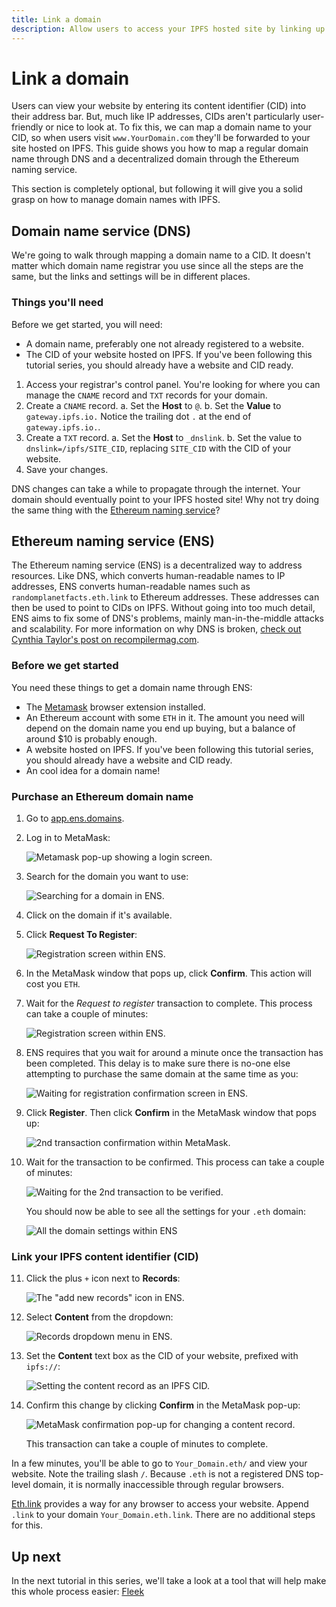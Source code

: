```yaml
---
title: Link a domain
description: Allow users to access your IPFS hosted site by linking up a domain name.
---
```


# Link a domain

Users can view your website by entering its content identifier (CID) into their address bar. But, much like IP addresses, CIDs aren't particularly user-friendly or nice to look at. To fix this, we can map a domain name to your CID, so when users visit `www.YourDomain.com` they'll be forwarded to your site hosted on IPFS. This guide shows you how to map a regular domain name through DNS and a decentralized domain through the Ethereum naming service.

This section is completely optional, but following it will give you a solid grasp on how to manage domain names with IPFS.

## Domain name service (DNS)

We're going to walk through mapping a domain name to a CID. It doesn't matter which domain name registrar you use since all the steps are the same, but the links and settings will be in different places.

### Things you'll need

Before we get started, you will need:

- A domain name, preferably one not already registered to a website.
- The CID of your website hosted on IPFS. If you've been following this tutorial series, you should already have a website and CID ready.

1. Access your registrar's control panel. You're looking for where you can manage the `CNAME` record and `TXT` records for your domain.
1. Create a `CNAME` record.
   a. Set the **Host** to `@`.
   b. Set the **Value** to `gateway.ipfs.io.` Notice the trailing dot `.` at the end of `gateway.ipfs.io.`.
1. Create a `TXT` record.
   a. Set the **Host** to `_dnslink`.
   b. Set the value to `dnslink=/ipfs/SITE_CID`, replacing `SITE_CID` with the CID of your website.
1. Save your changes.

DNS changes can take a while to propagate through the internet. Your domain should eventually point to your IPFS hosted site! Why not try doing the same thing with the [Ethereum naming service](#ethereum-naming-service)?

## Ethereum naming service (ENS)

The Ethereum naming service (ENS) is a decentralized way to address resources. Like DNS, which converts human-readable names to IP addresses, ENS converts human-readable names such as `randomplanetfacts.eth.link` to Ethereum addresses. These addresses can then be used to point to CIDs on IPFS. Without going into too much detail, ENS aims to fix some of DNS's problems, mainly man-in-the-middle attacks and scalability. For more information on why DNS is broken, [check out Cynthia Taylor's post on recompilermag.com](https://recompilermag.com/issues/issue-1/the-web-is-broken-how-dns-breaks-almost-every-design-principle-of-the-internet/).

### Before we get started

You need these things to get a domain name through ENS:

- The [Metamask](https://metamask.io/) browser extension installed.
- An Ethereum account with some `ETH` in it. The amount you need will depend on the domain name you end up buying, but a balance of around \$10 is probably enough.
- A website hosted on IPFS. If you've been following this tutorial series, you should already have a website and CID ready.
- An cool idea for a domain name!

### Purchase an Ethereum domain name

1. Go to [app.ens.domains](https://app.ens.domains/).
2. Log in to MetaMask:

   ![Metamask pop-up showing a login screen.](./images/link-a-domain/ens-metamask-log-into-key.png)

3. Search for the domain you want to use:

   ![Searching for a domain in ENS.](./images/link-a-domain/ens-search-for-domain-name.png)

4. Click on the domain if it's available.
5. Click **Request To Register**:

   ![Registration screen within ENS.](./images/link-a-domain/ens-request-to-register.png)

6. In the MetaMask window that pops up, click **Confirm**. This action will cost you `ETH`.
7. Wait for the _Request to register_ transaction to complete. This process can take a couple of minutes:

   ![Registration screen within ENS.](./images/link-a-domain/ens-registration-transaction-pending.png)

8. ENS requires that you wait for around a minute once the transaction has been completed. This delay is to make sure there is no-one else attempting to purchase the same domain at the same time as you:

   ![Waiting for registration confirmation screen in ENS.](./images/link-a-domain/ens-wait-a-minute.png)

9. Click **Register**. Then click **Confirm** in the MetaMask window that pops up:

   ![2nd transaction confirmation within MetaMask.](./images/link-a-domain/ens-metamask-complete-registration-transaction.png)

10. Wait for the transaction to be confirmed. This process can take a couple of minutes:

    ![Waiting for the 2nd transaction to be verified.](./images/link-a-domain/ens-complete-registration.png)

    You should now be able to see all the settings for your `.eth` domain:

    ![All the domain settings within ENS](./images/link-a-domain/ens-domain-settings-page.png)

### Link your IPFS content identifier (CID)

11. Click the plus `+` icon next to **Records**:

    ![The "add new records" icon in ENS.](./images/link-a-domain/ens-add-records-icon.png)

12. Select **Content** from the dropdown:

    ![Records dropdown menu in ENS.](./images/link-a-domain/ens-add-content-record.png)

13. Set the **Content** text box as the CID of your website, prefixed with `ipfs://`:

    ![Setting the content record as an IPFS CID.](./images/link-a-domain/ens-set-content-record-as-ipfs-cid.png)

14. Confirm this change by clicking **Confirm** in the MetaMask pop-up:

    ![MetaMask confirmation pop-up for changing a content record.](./images/link-a-domain/ens-metamask-content-record-transaction.png)

    This transaction can take a couple of minutes to complete.

In a few minutes, you'll be able to go to `Your_Domain.eth/` and view your website. Note the trailing slash `/`. Because `.eth` is not a registered DNS top-level domain, it is normally inaccessible through regular browsers.

[Eth.link](https://eth.link/) provides a way for any browser to access your website. Append `.link` to your domain `Your_Domain.eth.link`. There are no additional steps for this.

## Up next

In the next tutorial in this series, we'll take a look at a tool that will help make this whole process easier: [Fleek](../introducing-fleek)
